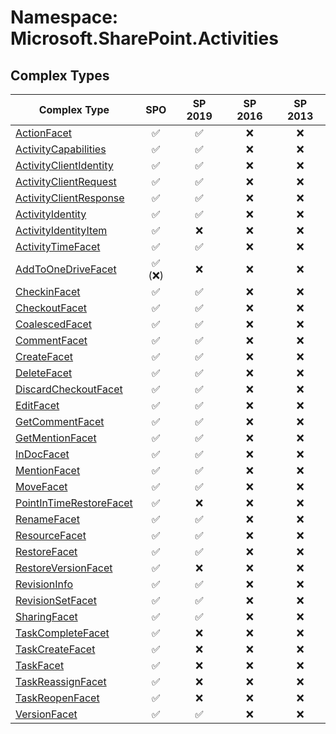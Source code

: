 # Namespace: Microsoft.SharePoint.Activities

## Complex Types

Complex Type | SPO | SP 2019 | SP 2016 | SP 2013
----------|:---:|:-------:|:-------:|:-------:
[ActionFacet](./ComplexTypes/ActionFacet.md) | ✅ | ✅ | ❌ | ❌
[ActivityCapabilities](./ComplexTypes/ActivityCapabilities.md) | ✅ | ✅ | ❌ | ❌
[ActivityClientIdentity](./ComplexTypes/ActivityClientIdentity.md) | ✅ | ✅ | ❌ | ❌
[ActivityClientRequest](./ComplexTypes/ActivityClientRequest.md) | ✅ | ✅ | ❌ | ❌
[ActivityClientResponse](./ComplexTypes/ActivityClientResponse.md) | ✅ | ✅ | ❌ | ❌
[ActivityIdentity](./ComplexTypes/ActivityIdentity.md) | ✅ | ✅ | ❌ | ❌
[ActivityIdentityItem](./ComplexTypes/ActivityIdentityItem.md) | ✅ | ❌ | ❌ | ❌
[ActivityTimeFacet](./ComplexTypes/ActivityTimeFacet.md) | ✅ | ✅ | ❌ | ❌
[AddToOneDriveFacet](./ComplexTypes/AddToOneDriveFacet.md) | ✅ (❌) | ❌ | ❌ | ❌
[CheckinFacet](./ComplexTypes/CheckinFacet.md) | ✅ | ✅ | ❌ | ❌
[CheckoutFacet](./ComplexTypes/CheckoutFacet.md) | ✅ | ✅ | ❌ | ❌
[CoalescedFacet](./ComplexTypes/CoalescedFacet.md) | ✅ | ✅ | ❌ | ❌
[CommentFacet](./ComplexTypes/CommentFacet.md) | ✅ | ✅ | ❌ | ❌
[CreateFacet](./ComplexTypes/CreateFacet.md) | ✅ | ✅ | ❌ | ❌
[DeleteFacet](./ComplexTypes/DeleteFacet.md) | ✅ | ✅ | ❌ | ❌
[DiscardCheckoutFacet](./ComplexTypes/DiscardCheckoutFacet.md) | ✅ | ✅ | ❌ | ❌
[EditFacet](./ComplexTypes/EditFacet.md) | ✅ | ✅ | ❌ | ❌
[GetCommentFacet](./ComplexTypes/GetCommentFacet.md) | ✅ | ✅ | ❌ | ❌
[GetMentionFacet](./ComplexTypes/GetMentionFacet.md) | ✅ | ✅ | ❌ | ❌
[InDocFacet](./ComplexTypes/InDocFacet.md) | ✅ | ✅ | ❌ | ❌
[MentionFacet](./ComplexTypes/MentionFacet.md) | ✅ | ✅ | ❌ | ❌
[MoveFacet](./ComplexTypes/MoveFacet.md) | ✅ | ✅ | ❌ | ❌
[PointInTimeRestoreFacet](./ComplexTypes/PointInTimeRestoreFacet.md) | ✅ | ❌ | ❌ | ❌
[RenameFacet](./ComplexTypes/RenameFacet.md) | ✅ | ✅ | ❌ | ❌
[ResourceFacet](./ComplexTypes/ResourceFacet.md) | ✅ | ✅ | ❌ | ❌
[RestoreFacet](./ComplexTypes/RestoreFacet.md) | ✅ | ✅ | ❌ | ❌
[RestoreVersionFacet](./ComplexTypes/RestoreVersionFacet.md) | ✅ | ❌ | ❌ | ❌
[RevisionInfo](./ComplexTypes/RevisionInfo.md) | ✅ | ✅ | ❌ | ❌
[RevisionSetFacet](./ComplexTypes/RevisionSetFacet.md) | ✅ | ✅ | ❌ | ❌
[SharingFacet](./ComplexTypes/SharingFacet.md) | ✅ | ✅ | ❌ | ❌
[TaskCompleteFacet](./ComplexTypes/TaskCompleteFacet.md) | ✅ | ❌ | ❌ | ❌
[TaskCreateFacet](./ComplexTypes/TaskCreateFacet.md) | ✅ | ❌ | ❌ | ❌
[TaskFacet](./ComplexTypes/TaskFacet.md) | ✅ | ❌ | ❌ | ❌
[TaskReassignFacet](./ComplexTypes/TaskReassignFacet.md) | ✅ | ❌ | ❌ | ❌
[TaskReopenFacet](./ComplexTypes/TaskReopenFacet.md) | ✅ | ❌ | ❌ | ❌
[VersionFacet](./ComplexTypes/VersionFacet.md) | ✅ | ✅ | ❌ | ❌